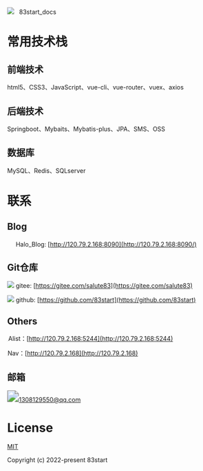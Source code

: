 # <h1> 
<img src="https://83-cloud-space.oss-cn-shenzhen.aliyuncs.com/File/DocsifyFile/doc_32.svg"/> &nbsp;&nbsp;83start_docs</h1> <!-- {docsify-ignore-all} -->

# 常用技术栈
## 前端技术
html5、CSS3、JavaScript、vue-cli、vue-router、vuex、axios
## 后端技术
Springboot、Mybaits、Mybatis-plus、JPA、SMS、OSS
## 数据库
MySQL、Redis、SQLserver

# 联系
## Blog
<img src="https://83-cloud-space.oss-cn-shenzhen.aliyuncs.com/File/DocsifyFile/halo_16.png" width = "16px"/> Halo_Blog: [http://120.79.2.168:8090](http://120.79.2.168:8090/)

## Git仓库
<img src="https://83-cloud-space.oss-cn-shenzhen.aliyuncs.com/File/DocsifyFile/gitee_16.svg"/> gitee: [https://gitee.com/salute83](https://gitee.com/salute83)

<img src="https://83-cloud-space.oss-cn-shenzhen.aliyuncs.com/File/DocsifyFile/github_16.svg"/> github: [https://github.com/83start](https://github.com/83start)

## Others
<img src="https://cdn.jsdelivr.net/gh/83start/83_start_images@main/202208171641502.svg" alt="can_circle" style="zoom:3%;" />Alist：[http://120.79.2.168:5244](http://120.79.2.168:5244)

<img src="https://83-cloud-space.oss-cn-shenzhen.aliyuncs.com/File/HaloFile/202208171644382.jpg" alt="logo" style="zoom:2%;" />Nav：[http://120.79.2.168](http://120.79.2.168)

## 邮箱
<img src="https://83-cloud-space.oss-cn-shenzhen.aliyuncs.com/File/DocsifyFile/mail_16.svg" style="zoom:170%;" /><a href="mailto:1308129550@qq.com">1308129550@qq.com</a>


# License

[MIT](https://github.com/83start/83_start_docs/blob/8bedd07a793394affd59a418758ccae201548e67/docs/License)

Copyright (c) 2022-present 83start